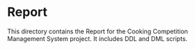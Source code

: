 # Report

This directory contains the Report for the Cooking Competition Management System project. 
It includes DDL and DML scripts.
